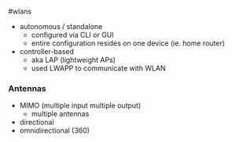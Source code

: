 #wlans 
- autonomous / standalone
	- configured via CLI or GUI
	- entire configuration resides on one device (ie. home router)
- controller-based
	- aka LAP (lightweight APs)
	- used LWAPP to communicate with WLAN
### Antennas
- MIMO (multiple input multiple output)
	- multiple antennas
- directional
- omnidirectional (360)